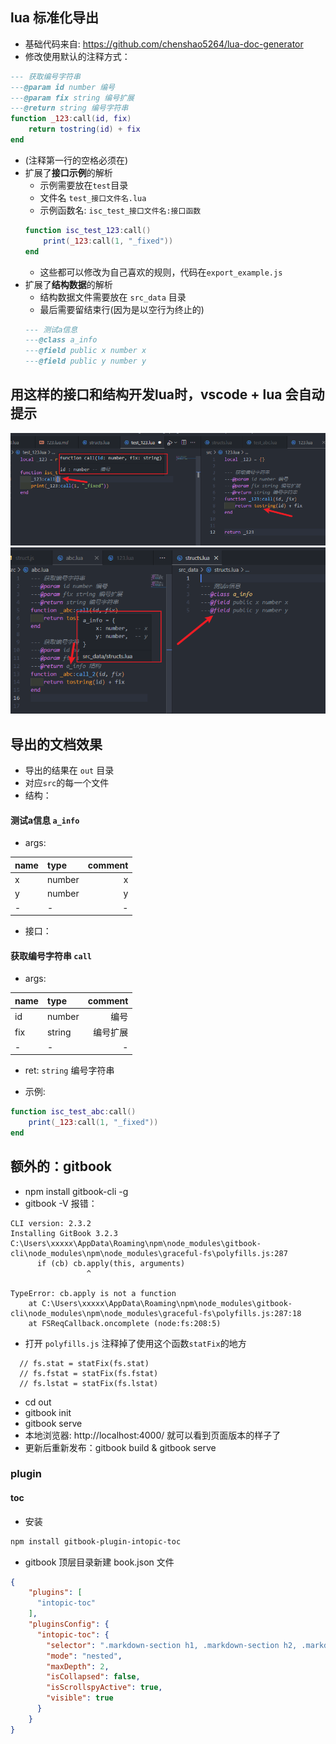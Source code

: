 ## lua 标准化导出
- 基础代码来自: https://github.com/chenshao5264/lua-doc-generator
- 修改使用默认的注释方式：
``` lua
--- 获取编号字符串
---@param id number 编号
---@param fix string 编号扩展
---@return string 编号字符串
function _123:call(id, fix)
    return tostring(id) + fix
end
```
- (注释第一行的空格必须在)
- 扩展了**接口示例**的解析
    - 示例需要放在`test`目录
    - 文件名 `test_接口文件名.lua`
    - 示例函数名: `isc_test_接口文件名:接口函数`
    ``` lua
    function isc_test_123:call()
        print(_123:call(1, "_fixed"))
    end
    ```
    - 这些都可以修改为自己喜欢的规则，代码在`export_example.js`
- 扩展了**结构数据**的解析
    - 结构数据文件需要放在 `src_data` 目录
    - 最后需要留结束行(因为是以空行为终止的)
    ``` lua
    --- 测试a信息
    ---@class a_info
    ---@field public x number x
    ---@field public y number y
    ```
## 用这样的接口和结构开发lua时，vscode + lua 会自动提示
![](https://github.com/kinly/lua_doc_export/blob/master/readme_image/lua%E6%B3%A8%E9%87%8A.png)
![](https://github.com/kinly/lua_doc_export/blob/master/readme_image/struct%E6%B3%A8%E9%87%8A.png)

## 导出的文档效果
- 导出的结果在 `out` 目录
- 对应`src`的每一个文件
- 结构：
#### 测试a信息 `a_info`

- args:

|name|type|comment|
|:--|:--|--:|
|x|number|x|
|y|number|y|
|-|-|-|


- 接口：
#### 获取编号字符串 `call`

- args:

|name|type|comment|
|:--|:--|--:|
|id|number|编号|
|fix|string|编号扩展|
|-|-|-|

- ret: `string` 编号字符串

- 示例:

``` lua
function isc_test_abc:call()
    print(_123:call(1, "_fixed"))
end
```

## 额外的：gitbook
- npm install gitbook-cli -g
- gitbook -V 报错：
```
CLI version: 2.3.2
Installing GitBook 3.2.3
C:\Users\xxxxx\AppData\Roaming\npm\node_modules\gitbook-cli\node_modules\npm\node_modules\graceful-fs\polyfills.js:287
      if (cb) cb.apply(this, arguments)
                 ^

TypeError: cb.apply is not a function
    at C:\Users\xxxxx\AppData\Roaming\npm\node_modules\gitbook-cli\node_modules\npm\node_modules\graceful-fs\polyfills.js:287:18
    at FSReqCallback.oncomplete (node:fs:208:5)
```
- 打开 `polyfills.js` 注释掉了使用这个函数`statFix`的地方
```
  // fs.stat = statFix(fs.stat)
  // fs.fstat = statFix(fs.fstat)
  // fs.lstat = statFix(fs.lstat)
```
- cd out
- gitbook init
- gitbook serve
- 本地浏览器: http://localhost:4000/ 就可以看到页面版本的样子了
- 更新后重新发布：gitbook build & gitbook serve

### plugin
#### toc
- 安装
``` bash
npm install gitbook-plugin-intopic-toc
```
- gitbook 顶层目录新建 book.json 文件
``` json
{
    "plugins": [
      "intopic-toc"
    ],
    "pluginsConfig": {
      "intopic-toc": {
        "selector": ".markdown-section h1, .markdown-section h2, .markdown-section h3, .markdown-section h4, .markdown-section h5, .markdown-section h6",
        "mode": "nested",
        "maxDepth": 2,
        "isCollapsed": false,
        "isScrollspyActive": true,
        "visible": true
      }
    }
}
```
